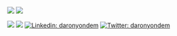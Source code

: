 ![](https://github-readme-stats.vercel.app/api?include_all_commits=true&hide_title=true&username=daronyondem&count_private=true&show_icons=true&theme=graywhite) ![](https://github-readme-stats.vercel.app/api/top-langs/?username=daronyondem&layout=compact)

[![](https://img.shields.io/badge/bio-daron.me-blue)](https://daron.me)
[![](https://img.shields.io/badge/blog-daron.blog-blue)](https://daron.blog)
[![Linkedin: daronyondem](https://img.shields.io/badge/-daronyondem-blue?style=flat-square&logo=Linkedin&logoColor=white&link=https://www.linkedin.com/in/daronyondem)](https://www.linkedin.com/in/daronyondem)
[![Twitter: daronyondem](https://img.shields.io/badge/-daronyondem-blue?style=flat-square&logo=twitter&logoColor=white&link=https://www.twitter.com/daronyondem)](https://www.twitter.com/daronyondem)
